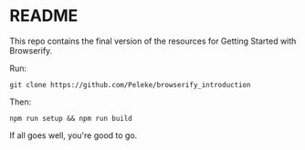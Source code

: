 # README

This repo contains the final version of the resources for Getting Started with Browserify.

Run:

`git clone https://github.com/Peleke/browserify_introduction `

Then:

`npm run setup && npm run build`

If all goes well, you're good to go.
